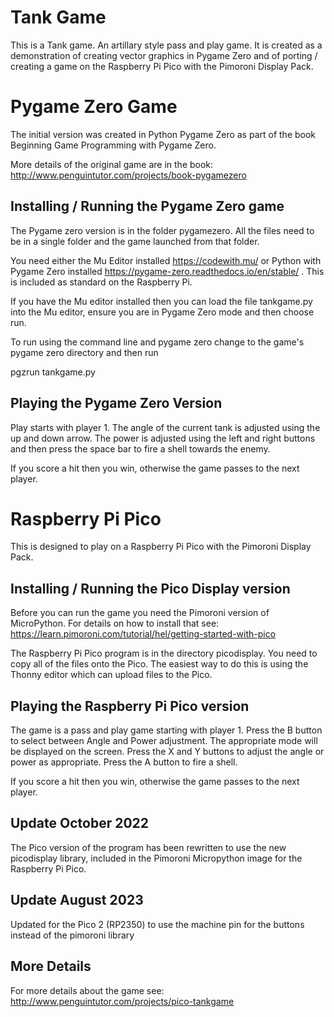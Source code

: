 # Tank Game
This is a Tank game. An artillary style pass and play game. It is created as a demonstration of creating vector graphics in Pygame Zero and of porting / creating a game on the Raspberry Pi Pico with the Pimoroni Display Pack.

# Pygame Zero Game

The initial version was created in Python Pygame Zero as part of the book Beginning Game Programming with Pygame Zero.

More details of the original game are in the book:
http://www.penguintutor.com/projects/book-pygamezero

## Installing / Running the Pygame Zero game

The Pygame zero version is in the folder pygamezero. All the files need to be in a single folder and the game launched from that folder.

You need either the Mu Editor installed https://codewith.mu/ or Python with Pygame Zero installed https://pygame-zero.readthedocs.io/en/stable/ . This is included as standard on the Raspberry Pi.

If you have the Mu editor installed then you can load the file tankgame.py into the Mu editor, ensure you are in Pygame Zero mode and then choose run.

To run using the command line and pygame zero change to the game's pygame zero directory and then run

pgzrun tankgame.py


## Playing the Pygame Zero Version

Play starts with player 1. The angle of the current tank is adjusted using the up and down arrow. The power is adjusted using the left and right buttons and then press the space bar to fire a shell towards the enemy.

If you score a hit then you win, otherwise the game passes to the next player.

# Raspberry Pi Pico

This is designed to play on a Raspberry Pi Pico with the Pimoroni Display Pack.

## Installing / Running the Pico Display version

Before you can run the game you need the Pimoroni version of MicroPython. For details on how to install that see: https://learn.pimoroni.com/tutorial/hel/getting-started-with-pico

The Raspberry Pi Pico program is in the directory picodisplay. You need to copy all of the files onto the Pico. The easiest way to do this is using the Thonny editor which can upload files to the Pico.

## Playing the Raspberry Pi Pico version

The game is a pass and play game starting with player 1. Press the B button to select between Angle and Power adjustment. The appropriate mode will be displayed on the screen. Press the X and Y buttons to adjust the angle or power as appropriate. Press the A button to fire a shell.

If you score a hit then you win, otherwise the game passes to the next player.

## Update October 2022

The Pico version of the program has been rewritten to use the new picodisplay library, included in the Pimoroni Micropython image for the Raspberry Pi Pico. 

## Update August 2023

Updated for the Pico 2 (RP2350) to use the machine pin for the buttons instead of the pimoroni library

## More Details

For more details about the game see:
http://www.penguintutor.com/projects/pico-tankgame